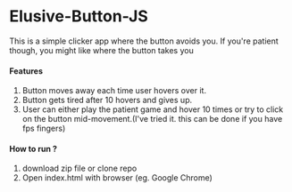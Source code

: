 # Elusive-Button-JS
This is a simple clicker app where the button avoids you. If you're patient though, you might like where the button takes you

#### Features
1. Button moves away each time user hovers over it.
2. Button gets tired after 10 hovers and gives up.
3. User can either play the patient game and hover 10 times or try to click on the button mid-movement.(I've tried it. this can be done if you have fps fingers)

#### How to run ?
1. download zip file or clone repo
2. Open index.html with browser (eg. Google Chrome)
